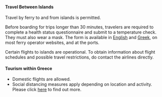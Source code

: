 #### Travel Between Islands

Travel by ferry to and from islands is permitted. 

Before boarding for trips longer than 30 minutes, travelers are required to complete a health status questionnaire and submit to a temperature check. They must also wear a mask. The form is available in [English](https://gr.usembassy.gov/wp-content/uploads/sites/206/form-in-english-for-greek-island-ferries.pdf) and [Greek](https://gr.usembassy.gov/wp-content/uploads/sites/206/form-in-greek-for-greek-island-ferries.pdf), on most ferry operator websites, and at the ports.

Certain flights to islands are operational. To obtain information about flight schedules and possible travel restrictions, do contact the airlines directly. 

#### Tourism within Greece

- Domestic flights are allowed.
- Social distancing measures apply depending on location and activity. Please click [here](https://www.ekathimerini.com/253155/gallery/ekathimerini/community/know-the-rules-the-a-z-for-tourism-in-greece-in-the-covid-19-era) to find out more.
